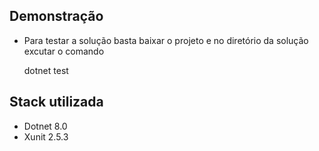 
## Demonstração
  - Para testar a solução basta baixar o projeto e no diretório da solução excutar o comando

    dotnet test

## Stack utilizada

- Dotnet 8.0
- Xunit 2.5.3

